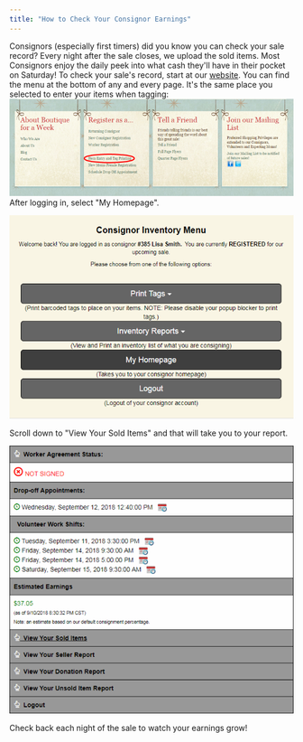 ```yaml
---
title: "How to Check Your Consignor Earnings"
---
```


Consignors (especially first timers) did you know you can check your sale record? Every night after the sale closes, we upload the sold items. Most Consignors enjoy the daily peek into what cash they'll have in their pocket on Saturday! To check your sale's record, start at our [website](/). You can find the menu at the bottom of any and every page. It's the same place you selected to enter your items when tagging: ![](/img/blog/Check_Sale_1.png) After logging in, select "My Homepage".

![](/img/blog/step-on-earnings.png)

Scroll down to "View Your Sold Items" and that will take you to your report.

![](/img/blog/step-two-earning.png)

Check back each night of the sale to watch your earnings grow!

